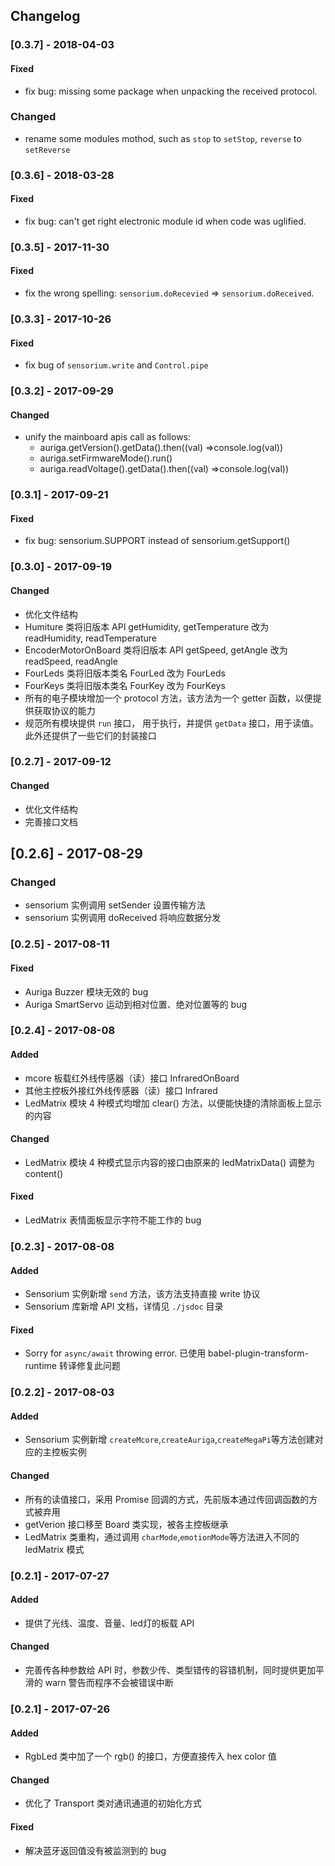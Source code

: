 ## Changelog
### [0.3.7] - 2018-04-03
#### Fixed
-  fix bug: missing some package when unpacking the received protocol.
### Changed
-  rename some modules mothod, such as `stop` to `setStop`, `reverse` to `setReverse`

### [0.3.6] - 2018-03-28
#### Fixed
-  fix bug: can't get right electronic module id when code was uglified.

### [0.3.5] - 2017-11-30
#### Fixed
-  fix the wrong spelling: `sensorium.doRecevied` => `sensorium.doReceived`.

### [0.3.3] - 2017-10-26
#### Fixed
-  fix bug of `sensorium.write` and `Control.pipe`

### [0.3.2] - 2017-09-29
#### Changed
-  unify the mainboard apis call as follows:
   - auriga.getVersion().getData().then((val) =>console.log(val))
   - auriga.setFirmwareMode().run()
   - auriga.readVoltage().getData().then((val) =>console.log(val))

### [0.3.1] - 2017-09-21
#### Fixed
-  fix bug: sensorium.SUPPORT instead of sensorium.getSupport()

### [0.3.0] - 2017-09-19
#### Changed
-  优化文件结构
-  Humiture 类将旧版本 API getHumidity, getTemperature 改为 readHumidity, readTemperature
-  EncoderMotorOnBoard 类将旧版本 API getSpeed, getAngle 改为 readSpeed, readAngle
-  FourLeds 类将旧版本类名 FourLed 改为 FourLeds
-  FourKeys 类将旧版本类名 FourKey 改为 FourKeys
-  所有的电子模块增加一个 protocol 方法，该方法为一个 getter 函数，以便提供获取协议的能力
-  规范所有模块提供 `run` 接口， 用于执行，并提供 `getData` 接口，用于读值。此外还提供了一些它们的封装接口

### [0.2.7] - 2017-09-12
#### Changed
-  优化文件结构
-  完善接口文档

## [0.2.6] - 2017-08-29
### Changed
-  sensorium 实例调用 setSender 设置传输方法
-  sensorium 实例调用 doReceived 将响应数据分发

### [0.2.5] - 2017-08-11
#### Fixed
-  Auriga Buzzer 模块无效的 bug
-  Auriga SmartServo 运动到相对位置、绝对位置等的 bug

### [0.2.4] - 2017-08-08
#### Added
- mcore 板载红外线传感器（读）接口 InfraredOnBoard
- 其他主控板外接红外线传感器（读）接口 Infrared
- LedMatrix 模块 4 种模式均增加 clear() 方法，以便能快捷的清除面板上显示的内容

#### Changed
- LedMatrix 模块 4 种模式显示内容的接口由原来的 ledMatrixData() 调整为 content()

#### Fixed
-  LedMatrix 表情面板显示字符不能工作的 bug

### [0.2.3] - 2017-08-08
#### Added
- Sensorium 实例新增 `send` 方法，该方法支持直接 write 协议
- Sensorium 库新增 API 文档，详情见 `./jsdoc` 目录

#### Fixed
-  Sorry for `async/await` throwing error. 已使用 babel-plugin-transform-runtime 转译修复此问题

### [0.2.2] - 2017-08-03
#### Added
- Sensorium 实例新增 `createMcore`,`createAuriga`,`createMegaPi`等方法创建对应的主控板实例

#### Changed
- 所有的读值接口，采用 Promise 回调的方式，先前版本通过传回调函数的方式被弃用
- getVerion 接口移至 Board 类实现，被各主控板继承
- LedMatrix 类重构，通过调用 `charMode`,`emotionMode`等方法进入不同的 ledMatrix 模式

### [0.2.1] - 2017-07-27
#### Added
- 提供了光线、温度、音量、led灯的板载 API

#### Changed
- 完善传各种参数给 API 时，参数少传、类型错传的容错机制，同时提供更加平滑的 warn 警告而程序不会被错误中断

### [0.2.1] - 2017-07-26
#### Added
- RgbLed 类中加了一个 rgb() 的接口，方便直接传入 hex color 值

#### Changed
- 优化了 Transport 类对通讯通道的初始化方式

#### Fixed
- 解决蓝牙返回值没有被监测到的 bug

